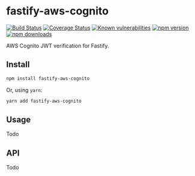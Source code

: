 # fastify-aws-cognito
[![Build Status](https://img.shields.io/travis/francisbrito/fastify-aws-cognito/master.svg?style=flat-square)](https://travis-ci.org/francisbrito/fastify-aws-cognito) [![Coverage Status](https://img.shields.io/coveralls/github/francisbrito/fastify-aws-cognito/master.svg?style=flat-square)](https://coveralls.io/github/francisbrito/fastify-aws-cognito?branch=master) [![Known vulnerabilities](https://img.shields.io/snyk/vulnerabilities/github/francisbrito/fastify-aws-cognito.svg?style=flat-square)](https://snyk.io//test/github/francisbrito/fastify-aws-cognito?targetFile=package.json) [![npm version](https://img.shields.io/npm/v/fastify-aws-cognito?style=flat-square)](https://www.npmjs.com/package/fastify-aws-cognito) [![npm downloads](https://img.shields.io/npm/dw/fastify-aws-cognito?style=flat-square)](https://www.npmjs.com/package/fastify-aws-cognito)


AWS Cognito JWT verification for Fastify.

## Install
```sh
npm install fastify-aws-cognito
```

Or, using `yarn`:
```sh
yarn add fastify-aws-cognito
```

## Usage
Todo

## API
Todo


